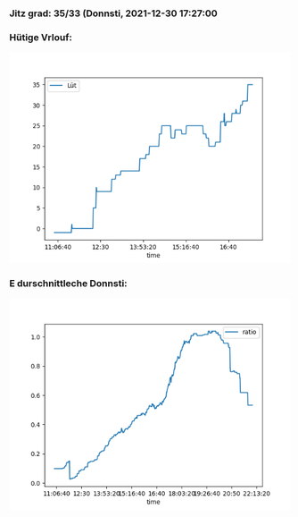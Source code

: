 ### Jitz grad: 35/33 (Donnsti, 2021-12-30 17:27:00

### Hütige Vrlouf:
![Graph](Today.png)

### E durschnittleche Donnsti:
![Graph](Donnsti.png)